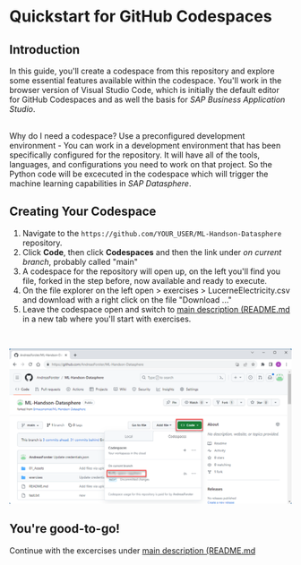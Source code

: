 # Quickstart for GitHub Codespaces

## Introduction

In this guide, you'll create a codespace from this repository and explore some essential features available within the codespace. You'll work in the browser version of Visual Studio Code, which is initially the default editor for GitHub Codespaces and as well the basis for *SAP Business Application Studio*.

<br> Why do I need a codespace? Use a preconfigured development environment - You can work in a development environment that has been specifically configured for the repository. It will have all of the tools, languages, and configurations you need to work on that project. So the Python code will be excecuted in the codespace which will trigger the machine learning capabilities in *SAP Datasphere*. 

## Creating Your Codespace

1. Navigate to the `https://github.com/YOUR_USER/ML-Handson-Datasphere` repository.
2. Click **Code**, then click **Codespaces** and then the link under *on current branch*, probably called "main"
3. A codespace for the repository will open up, on the left you'll find you file, forked in the step before, now available and ready to execute.
4. On the file explorer on the left open >  exercises > LucerneElectricity.csv and download with a right click on the file "Download ..."
5. Leave the codespace open and switch to [main description (README.md](../README.md) in a new tab where you'll start with exercises.

<br>

![activate Codespace with the forked repository](../01_Assets/img/020_Codespace.png) 

## You're good-to-go! 

Continue with the excercises under [main description (README.md](../README.md)  

